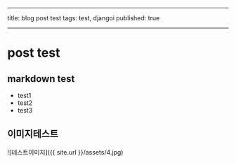 ---
title: blog post test
tags: test, djangoi
published: true
___

# post test

## markdown test
- test1
- test2
- test3

## 이미지테스트
![테스트이미지]({{ site.url }}/assets/4.jpg)

